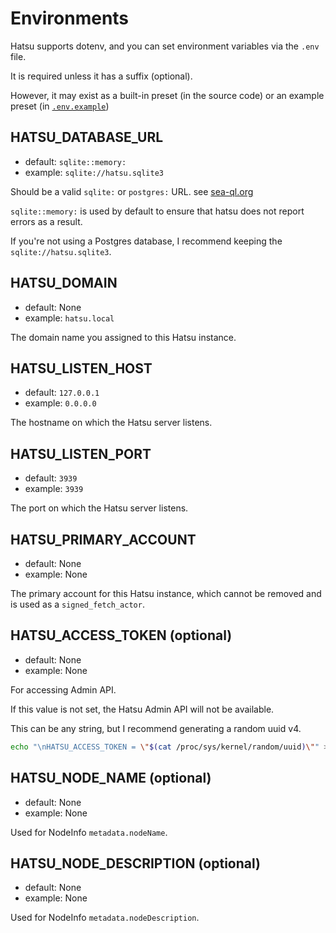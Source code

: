 # Environments

Hatsu supports dotenv, and you can set environment variables via the `.env` file.

It is required unless it has a suffix (optional).

However, it may exist as a built-in preset (in the source code) or an example preset (in [`.env.example`](https://github.com/importantimport/hatsu/blob/main/.env.example))

## HATSU_DATABASE_URL

- default: `sqlite::memory:`
- example: `sqlite://hatsu.sqlite3`

Should be a valid `sqlite:` or `postgres:` URL. see [sea-ql.org](https://www.sea-ql.org/SeaORM/docs/install-and-config/connection/#connection-string)

`sqlite::memory:` is used by default to ensure that hatsu does not report errors as a result.

If you're not using a Postgres database, I recommend keeping the `sqlite://hatsu.sqlite3`.

## HATSU_DOMAIN

- default: None
- example: `hatsu.local`

The domain name you assigned to this Hatsu instance.

## HATSU_LISTEN_HOST

- default: `127.0.0.1`
- example: `0.0.0.0`

The hostname on which the Hatsu server listens.

## HATSU_LISTEN_PORT

- default: `3939`
- example: `3939`

The port on which the Hatsu server listens.

## HATSU_PRIMARY_ACCOUNT

- default: None
- example: None

The primary account for this Hatsu instance, which cannot be removed and is used as a `signed_fetch_actor`.

## HATSU_ACCESS_TOKEN (optional)

- default: None
- example: None

For accessing Admin API.

If this value is not set, the Hatsu Admin API will not be available.

This can be any string, but I recommend generating a random uuid v4.

```bash
echo "\nHATSU_ACCESS_TOKEN = \"$(cat /proc/sys/kernel/random/uuid)\"" >> .env
```

## HATSU_NODE_NAME (optional)

- default: None
- example: None

Used for NodeInfo `metadata.nodeName`.

## HATSU_NODE_DESCRIPTION (optional)

- default: None
- example: None

Used for NodeInfo `metadata.nodeDescription`.
